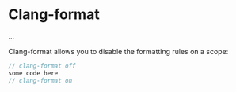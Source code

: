 # Clang-format

<div class="row row-cols-md-2"><div>

...
</div><div>

Clang-format allows you to disable the formatting rules on a scope:

```cpp
// clang-format off
some code here
// clang-format on
```
</div></div>

